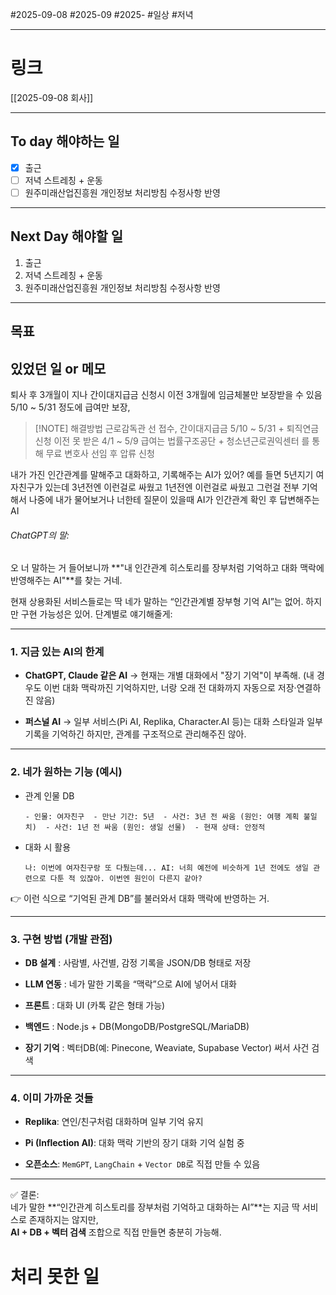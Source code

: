 #2025-09-08 #2025-09 #2025-
#일상 #저녁 

-------
# 링크
[[2025-09-08 회사]]

---
## To day 해야하는 일
- [x] 출근
- [ ] 저녁 스트레칭 + 운동
- [ ] 원주미래산업진흥원 개인정보 처리방침 수정사항 반영

---
## Next Day 해야할 일
1. 출근 
2. 저녁 스트레칭 + 운동
3. 원주미래산업진흥원 개인정보 처리방침 수정사항 반영

---

## 목표


## 있었던 일  or 메모
퇴사 후 3개월이 지나 간이대지급금 신청시 이전 3개월에 임금체불만 보장받을 수 있음
5/10 ~ 5/31 정도에 급여만 보장, 

> [!NOTE] 해결방법
> 근로감독관 선 접수, 간이대지급금 5/10 ~ 5/31 + 퇴직연금 신청
> 이전 못 받은 4/1 ~ 5/9 급여는 법률구조공단 + 청소년근로권익센터 를 통해 무료 변호사 선임 후 압류 신청 



내가 가진 인간관계를 말해주고 대화하고, 기록해주는 AI가 있어? 예를 들면 5년지기 여자친구가 있는데 3년전엔 이런걸로 싸웠고 1년전엔 이런걸로 싸웠고 그런걸 전부 기억해서 나중에 내가 물어보거나 너한테 질문이 있을때 AI가 인간관계 확인 후 답변해주는 AI

###### ChatGPT의 말:

오 너 말하는 거 들어보니까 **"내 인간관계 히스토리를 장부처럼 기억하고 대화 맥락에 반영해주는 AI"**를 찾는 거네.

현재 상용화된 서비스들로는 딱 네가 말하는 “인간관계별 장부형 기억 AI”는 없어. 하지만 구현 가능성은 있어. 단계별로 얘기해줄게:

---

### 1. 지금 있는 AI의 한계

- **ChatGPT, Claude 같은 AI** → 현재는 개별 대화에서 "장기 기억"이 부족해. (내 경우도 이번 대화 맥락까진 기억하지만, 너랑 오래 전 대화까지 자동으로 저장·연결하진 않음)
    
- **퍼스널 AI** → 일부 서비스(Pi AI, Replika, Character.AI 등)는 대화 스타일과 일부 기록을 기억하긴 하지만, 관계를 구조적으로 관리해주진 않아.
    

---

### 2. 네가 원하는 기능 (예시)

- 관계 인물 DB
    
    `- 인물: 여자친구  - 만난 기간: 5년  - 사건: 3년 전 싸움 (원인: 여행 계획 불일치)  - 사건: 1년 전 싸움 (원인: 생일 선물)  - 현재 상태: 안정적`
    
- 대화 시 활용
    
    `나: 이번에 여자친구랑 또 다퉜는데... AI: 너희 예전에 비슷하게 1년 전에도 생일 관련으로 다툰 적 있잖아. 이번엔 원인이 다른지 같아?`
    

👉 이런 식으로 “기억된 관계 DB”를 불러와서 대화 맥락에 반영하는 거.

---

### 3. 구현 방법 (개발 관점)

- **DB 설계** : 사람별, 사건별, 감정 기록을 JSON/DB 형태로 저장
    
- **LLM 연동** : 네가 말한 기록을 “맥락”으로 AI에 넣어서 대화
    
- **프론트** : 대화 UI (카톡 같은 형태 가능)
    
- **백엔드** : Node.js + DB(MongoDB/PostgreSQL/MariaDB)
    
- **장기 기억** : 벡터DB(예: Pinecone, Weaviate, Supabase Vector) 써서 사건 검색
    

---

### 4. 이미 가까운 것들

- **Replika**: 연인/친구처럼 대화하며 일부 기억 유지
    
- **Pi (Inflection AI)**: 대화 맥락 기반의 장기 대화 기억 실험 중
    
- **오픈소스**: `MemGPT`, `LangChain` + `Vector DB`로 직접 만들 수 있음
    

---

✅ 결론:  
네가 말한 **“인간관계 히스토리를 장부처럼 기억하고 대화하는 AI”**는 지금 딱 서비스로 존재하지는 않지만,  
**AI + DB + 벡터 검색** 조합으로 직접 만들면 충분히 가능해.

# 처리 못한 일